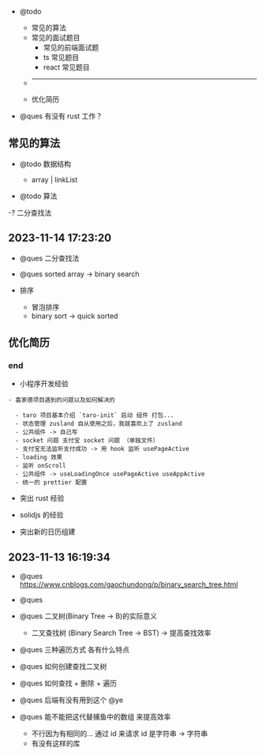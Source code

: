 - @todo

  - 常见的算法
  - 常见的面试题目
    - 常见的前端面试题
    - ts 常见题目
    - react 常见题目
  - ***
  - 优化简历

- @ques 有没有 rust 工作？

## 常见的算法

- @todo 数据结构

  - array | linkList

- @todo 算法

-? 二分查找法

## 2023-11-14 17:23:20

- @ques 二分查找法

- @ques sorted array -> binary search

- 排序
  - 冒泡排序
  - binary sort -> quick sorted

## 优化简历

### end

- 小程序开发经验

```
- 喜家德项目遇到的问题以及如何解决的

  - taro 项目基本介绍 `taro-init` 启动 组件 打包...
  - 状态管理 zusland 自从使用之后，我就喜欢上了 zusland
  - 公共组件 -> 自己写
  - socket 问题 支付宝 socket 问题 （单独文件）
  - 支付宝无法监听支付成功 -> 用 hook 监听 usePageActive
  - loading 效果
  - 监听 onScroll
  - 公共组件 -> useLoadingOnce usePageActive useAppActive
  - 统一的 prettier 配置
```

- 突出 rust 经验

- solidjs 的经验

- 突出新的日历组建

## 2023-11-13 16:19:34

- @ques https://www.cnblogs.com/gaochundong/p/binary_search_tree.html

- @ques
- @ques 二叉树(Binary Tree -> B)的实际意义

  - 二叉查找树 (Binary Search Tree -> BST) -> 提高查找效率

- @ques 三种遍历方式 各有什么特点

- @ques 如何创建查找二叉树

- @ques 如何查找 + 删除 + 遍历

- @ques 后端有没有用到这个 @ye

- @ques 能不能把这代替捕鱼中的数组 来提高效率

  - 不行因为有相同的... 通过 id 来请求 id 是字符串 -> 字符串
  - 有没有这样的库
